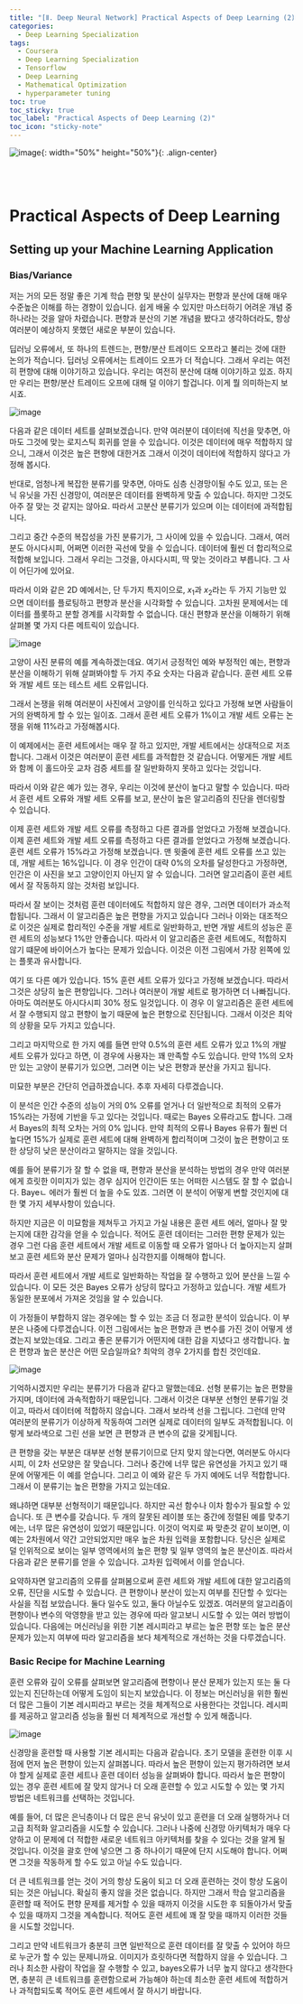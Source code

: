 ```yaml
---
title: "[Ⅱ. Deep Neural Network] Practical Aspects of Deep Learning (2)"
categories:
  - Deep Learning Specialization
tags:
  - Coursera
  - Deep Learning Specialization
  - Tensorflow
  - Deep Learning
  - Mathematical Optimization
  - hyperparameter tuning
toc: true
toc_sticky: true
toc_label: "Practical Aspects of Deep Learning (2)"
toc_icon: "sticky-note"
---
```


![image](https://user-images.githubusercontent.com/55765292/177095282-038ee3ed-f543-4793-9eff-f2d5ac239f36.png){: width="50%" height="50%"}{: .align-center}

<br><br>

# Practical Aspects of Deep Learning

## Setting up your Machine Learning Application

### Bias/Variance

저는 거의 모든 정말 좋은 기계 학습 편향 및 분산이 실무자는 편향과 분산에 대해 매우 수준높은 이해를 하는 경향이 있습니다. 쉽게 배울 수 있지만 마스터하기 어려운 개념 중 하나라는 것을 알아 차렸습니다. 편향과 분산의 기본 개념을 봤다고 생각하더라도, 항상 여러분이 예상하지 못했던 새로운 부분이 있습니다.

딥러닝 오류에서, 또 하나의 트렌드는, 편향/분산 트레이드 오프라고 불리는 것에 대한 논의가 적습니다. 딥러닝 오류에서는 트레이드 오프가 더 적습니다. 그래서 우리는 여전히 편향에 대해 이야기하고 있습니다. 우리는 여전히 분산에 대해 이야기하고 있죠. 하지만 우리는 편향/분산 트레이드 오프에 대해 덜 이야기 할겁니다. 이게 뭘 의미하는지 보시죠.

![image](https://user-images.githubusercontent.com/55765292/177229853-2c4325ac-12ae-4d2b-8b7a-2875505f3502.png)

다음과 같은 데이터 세트를 살펴보겠습니다. 만약 여러분이 데이터에 직선을 맞추면, 아마도 그것에 맞는 로지스틱 회귀를 얻을 수 있습니다. 이것은 데이터에 매우 적합하지 않으니, 그래서 이것은 높은 편향에 대한거죠 그래서 이것이 데이터에 적합하지 않다고 가정해 봅시다.

반대로, 엄청나게 복잡한 분류기를 맞추면, 아마도 심층 신경망이될 수도 있고, 또는 은닉 유닛을 가진 신경망이, 여러분은 데이터를 완벽하게 맞출 수 있습니다. 하지만 그것도 아주 잘 맞는 것 같지는 않아요. 따라서 고분산 분류기가 있으며 이는 데이터에 과적합됩니다.

그리고 중간 수준의 복잡성을 가진 분류기가, 그 사이에 있을 수 있습니다. 그래서, 여러분도 아시다시피, 어쩌면 이러한 곡선에 맞을 수 있습니다. 데이터에 훨씬 더 합리적으로 적합해 보입니다. 그래서 우리는 그것을, 아시다시피, 딱 맞는 것이라고 부릅니다. 그 사이 어딘가에 있어요.

따라서 이와 같은 2D 예에서는, 단 두가지 특지이으로, $x_1$과 $x_2$라는 두 가지 기능만 있으면 데이터를 플로팅하고 편향과 분산을 시각화할 수 있습니다. 고차원 문제에서는 데이터를 플롯하고 분할 경계를 시각화할 수 없습니다. 대신 편향과 분산을 이해하기 위해 살펴볼 몇 가지 다른 메트릭이 있습니다.

![image](https://user-images.githubusercontent.com/55765292/177230381-b06c1d6e-b26b-47b7-8d89-6e3899cbe0ce.png)

고양이 사진 분류의 예를 계속하겠는데요. 여기서 긍정적인 예와 부정적인 예는, 편향과 분산을 이해하기 위해 살펴봐야할 두 가지 주요 숫자는 다음과 같습니다. 훈련 세트 오류와 개발 세트 또는 테스트 세트 오류입니다.

그래서 논쟁을 위해 여러분이 사진에서 고양이를 인식하고 있다고 가정해 보면 사람들이 거의 완벽하게 할 수 있는 일이죠. 그래서 훈련 세트 오류가 1%이고 개발 세트 오류는 논쟁을 위해 11%라고 가정해봅시다.

이 예제에서는 훈련 세트에서는 매우 잘 하고 있지만, 개발 세트에서는 상대적으로 저조합니다. 그래서 이것은 여러분이 훈련 세트를 과적합한 것 같습니다. 어떻게든 개발 세트와 함께 이 홀드아웃 교차 검증 세트를 잘 일반화하지 못하고 있다는 것입니다.

따라서 이와 같은 예가 있는 경우, 우리는 이것에 분산이 높다고 말할 수 있습니다. 따라서 훈련 세트 오류와 개발 세트 오류를 보고, 분산이 높은 알고리즘의 진단을 렌더링할 수 있습니다.

이제 훈련 세트와 개발 세트 오류를 측정하고 다른 결과를 얻었다고 가정해 보겠습니다. 이제 훈련 세트와 개발 세트 오류를 측정하고 다른 결과를 얻었다고 가정해 보겠습니다. 훈련 세트 오류가 15%라고 가정해 보겠습니다. 맨 윗줄에 훈련 세트 오류를 쓰고 있는데, 개발 세트는 16%입니다. 이 경우 인간이 대략 0%의 오차를 달성한다고 가정하면, 인간은 이 사진을 보고 고양이인지 아닌지 알 수 있습니다. 그러면 알고리즘이 훈련 세트에서 잘 작동하지 않는 것처럼 보입니다.

따라서 잘 보이는 것처럼 훈련 데이터에도 적합하지 않은 경우, 그러면 데이터가 과소적합됩니다. 그래서 이 알고리즘은 높은 편향을 가지고 있습니다 그러나 이와는 대조적으로 이것은 실제로 합리적인 수준을 개발 세트로 일반화하고, 반면 개발 세트의 성능은 훈련 세트의 성능보다 1%만 안좋습니다. 따라서 이 알고리즘은 훈련 세트에도, 적합하지 않기 떄문에 바이어스가 높다는 문제가 있습니다. 이것은 이전 그림에서 가장 왼쪽에 있는 플롯과 유사합니다.

여기 또 다른 예가 있습니다. 15% 훈련 세트 오류가 있다고 가정해 보겠습니다. 따라서 그것은 상당히 높은 편향입니다. 그러나 여러분이 개발 세트로 평가하면 더 나빠집니다. 아마도 여러분도 아시다시피 30% 정도 일것입니다. 이 경우 이 알고리즘은 훈련 세트에서 잘 수행되지 않고 편향이 높기 때문에 높은 편향으로 진단됩니다. 그래서 이것은 최악의 상황을 모두 가지고 있습니다.

그리고 마지막으로 한 가지 예를 들면 만약 0.5%의 훈련 세트 오류가 있고 1%의 개발 세트 오류가 있다고 하면, 이 경우에 사용자는 꽤 만족할 수도 있습니다. 만약 1%의 오차만 있는 고양이 분류기가 있으면, 그러면 이는 낮은 편향과 분산을 가지고 됩니다.

미묘한 부분은 간단히 언급하겠습니다. 추후 자세히 다루겠습니다.

이 분석은 인간 수준의 성능이 거의 0% 오류를 얻거나 더 일반적으로 최적의 오류가 15%라는 가정에 기반을 두고 있다는 것입니다. 때로는 Bayes 오류라고도 합니다. 그래서 Bayes의 최적 오차는 거의 0% 입니다. 만약 최적의 오류나 Bayes 유류가 훨씬 더 높다면 15%가 실제로 훈련 세트에 대해 완벽하게 합리적이며 그것이 높은 편향이고 또한 상당히 낮은 분산이라고 말하지는 않을 것입니다.

예를 들어 분류기가 잘 할 수 없을 때, 편향과 분산을 분석하는 방법의 경우 만약 여러분에게 흐릿한 이미지가 있는 경우 심지어 인간이든 또는 어떠한 시스템도 잘 할 수 없습니다. Bayeㄴ 에러가 훨씬 더 높을 수도 있죠. 그러면 이 분석이 어떻게 변할 것인지에 대한 몇 가지 세부사항이 있습니다.

하지만 지금은 이 미묘함을 제쳐두고 가지고 가실 내용은 훈련 세트 에러, 얼마나 잘 맞는지에 대한 감각을 얻을 수 있습니다. 적어도 훈련 데이터는 그러한 편향 문제가 있는 경우 그런 다음 훈련 세트에서 개발 세트로 이동할 때 오류가 얼마나 더 높아지는지 살펴보고 훈련 세트와 분산 문제가 얼마나 심각한지를 이해해야 합니다.

따라서 훈련 세트에서 개발 세트로 일반화하는 작업을 잘 수행하고 있어 분산을 느낄 수 있습니다. 이 모든 것은 Bayes 오류가 상당히 많다고 가정하고 있습니다. 개발 세트가 동일한 분포에서 가져온 것임을 알 수 있습니다.

이 가정들이 부합하지 않는 경우에는 할 수 있는 조금 더 정교한 분석이 있습니다. 이 부분은 나중에 다루겠습니다. 이전 그림에서는 높은 편향과 큰 변수를 가진 것이 어떻게 생겼는지 보았는데요. 그리고 좋은 분류기가 어떤지에 대한 감을 지녔다고 생각합니다. 높은 편향과 높은 분산은 어떤 모습일까요? 최악의 경우 2가지를 합친 것인데요.

![image](https://user-images.githubusercontent.com/55765292/177232238-6d873410-1816-4b78-bcb2-315b09b35f8c.png)

기억하시겠지만 우리는 분류기가 다음과 같다고 말했는데요. 선형 분류기는 높은 편향을 가지며, 데이터에 과속적합하기 때문입니다. 그래서 이것은 대부분 선형인 분류기일 것이고, 따라서 데이터에 적합하지 않습니다. 그래서 보라색 선을 그립니다. 그런데 만약 여러분의 분류기가 이상하게 작동하여 그러면 실제로 데이터의 일부도 과적합됩니다. 이렇게 보라색으로 그린 선을 보면 큰 편향과 큰 변수의 값을 갖게됩니다.

큰 편향을 갖는 부분은 대부분 선형 분류기이므로 단지 맞지 않는다면, 여러분도 아시다시피, 이 2차 선모양은 잘 맞습니다. 그러나 중간에 너무 많은 유연성을 가지고 있기 때문에 어떻게든 이 예를 얻습니다. 그리고 이 예와 같은 두 가지 예에도 너무 적합합니다. 그래서 이 분류기는 높은 편향을 가지고 있는데요.

왜냐하면 대부분 선형적이기 때문입니다. 하지만 곡선 함수나 이차 함수가 필요할 수 있습니다. 또 큰 변수를 갖습니다. 두 개의 잘못된 레이블 또는 중간에 정렬된 예를 맞추기에는, 너무 많은 유연성이 있었기 때문입니다. 이것이 억지로 짜 맞춘것 같이 보이면, 이 예는 2차원에서 약간 고안되었지만 매우 높은 차원 입력을 포함합니다. 당신은 실제로 덜 인위적으로 보이는 일부 영역에서의 높은 편향 및 일부 영역의 높은 분산이죠. 따라서 다음과 같은 분류기를 얻을 수 있습니다. 고차원 입력에서 이를 얻습니다.

요약하자면 알고리즘의 오류를 살펴봄으로써 훈련 세트와 개발 세트에 대한 알고리즘의 오류, 진단을 시도할 수 있습니다. 큰 편향이나 분산이 있는지 여부를 진단할 수 있다는 사실을 직접 보았습니다. 둘다 일수도 있고, 둘다 아닐수도 있겠죠. 여러분의 알고리즘이 편향이나 변수의 악영향을 받고 있는 경우에 따라 알고보니 시도할 수 있는 여러 방법이 있습니다. 다음에는 머신러닝을 위한 기본 레시피라고 부르는 높은 편향 또는 높은 분산 문제가 있는지 여부에 따라 알고리즘을 보다 체계적으로 개선하는 것을 다루겠습니다.


### Basic Recipe for Machine Learning
훈련 오류와 깊이 오류를 살펴보면 알고리즘에 편향이나 분산 문제가 있는지 또는 둘 다 있는지 진단하는데 어떻게 도임이 되는지 보았습니다. 이 정보는 머신러닝을 위한 훨씬 더 많은 그들이 기본 레시피라고 부르는 것을 체계적으로 사용한다는 것입니다. 레시피를 제공하고 알고리즘 성능을 훨씬 더 체계적으로 개선할 수 있게 해줍니다. 

![image](https://user-images.githubusercontent.com/55765292/177233916-517af664-5810-434c-808b-ff5c5f319bf6.png)

신경망을 훈련할 때 사용할 기본 레시피는 다음과 같습니다. 초기 모델을 훈련한 이후 시점에 먼저 높은 편향이 있는지 살펴봅니다. 따라서 높은 편향이 있는지 평가하려면 보셔야 할게 실제로 훈련 세트나 훈련 데이터 성능을 살펴봐야 합니다. 따라서 높은 편향이 있는 경우 훈련 세트에 잘 맞지 않거나 더 오래 훈련할 수 있고 시도할 수 있는 몇 가지 방법은 네트워크를 선택하는 것입니다.

예를 들어, 더 많은 은닉층이나 더 많은 은닉 유닛이 있고 훈련을 더 오래 실행하거나 더 고급 최적화 알고리즘을 시도할 수 있습니다. 그러나 나중에 신경망 아키텍처가 매우 다양하고 이 문제에 더 적합한 새로운 네트워크 아키텍처를 찾을 수 있다는 것을 알게 될 것입니다. 이것을 괄호 안에 넣으면 그 중 하나이기 때문에 단지 시도해야 합니다. 어쩌면 그것을 작동하게 할 수도 있고 아닐 수도 있습니다.

더 큰 네트워크를 얻는 것이 거의 항상 도움이 되고 더 오래 훈련하는 것이 항상 도움이 되는 것은 아닙니다. 확실히 좋지 않을 것은 없습니다. 하지만 그래서 학습 알고리즘을 훈련할 때 적어도 편향 문제를 제거할 수 있을 때까지 이것을 시도한 후 되돌아가서 맞출 수 있을 때까지 그것을 계속합니다. 적어도 훈련 세트에 꽤 잘 맞을 때까지 이러한 것들을 시도할 것입니다.

그리고 만약 네트워크가 충분히 크면 일반적으로 훈련 데이터를 잘 맞출 수 있어야 하므로 누군가 할 수 있는 문제니까요. 이미지가 흐릿하다면 적합하지 않을 수 있습니다. 그러나 최소한 사람이 작업을 잘 수행할 수 있고, bayes오류가 너무 높지 않다고 생각한다면, 충분히 큰 네트워크를 훈련함으로써 가능해야 하는데 최소한 훈련 세트에 적합하거나 과적합되도록 적어도 훈련 세트에서 잘 하시기 바랍니다.



















